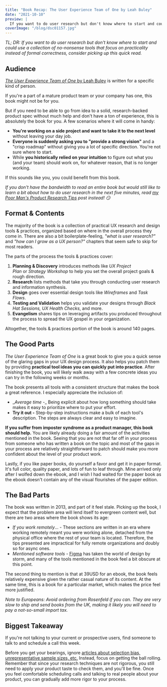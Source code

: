 ```yaml
---
title: "Book Recap: The User Experience Team of One by Leah Buley"
date: "2021-10-10"
preview: |
  If you want to do user research but don't know where to start and could use a collection of no-nonsense tools that focus on practicality instead of formal correctness, consider picking up this quick read.
coverImage: "/blog/dsc01157.jpg"
---
```


_TL; DR: If you want to do user research but don't know where to start and could use a collection of no-nonsense tools that focus on practicality instead of formal correctness, consider picking up this quick read._

## Audience

[_The User Experience Team of One_ by Leah Buley](https://rosenfeldmedia.com/books/the-user-experience-team-of-one/) is written for a specific kind of person.

If you're a part of a mature product team or your company has one, this book might not be for you.

But if you need to be able to go from idea to a solid, research-backed product spec without much help and don't have a ton of experience, this is absolutely the book for you. A few scenarios where it will come in handy:

- **You're working on a side project and want to take it to the next level** without leaving your day job.
- **Everyone is suddenly asking you to "provide a strong vision"** and a "crisp roadmap" without giving you a lot of specific direction. You're not sure where to start.
- While **you historically relied on your intuition** to figure out what you (and your team) should work on, for whatever reason, that is no longer working.

If this sounds like you, you could benefit from this book.

_If you don't have the bandwidth to read an entire book but would still like to learn a bit about how to do user research in the next five minutes, read [my Poor Man's Product Research Tips](/blog/poor-mans-product-research-tips) post instead! 😏_

## Format & Contents

The majority of the book is a collection of practical UX research and design tools & practices, organized based on where in the overall process they come in. There are also a bit boilerplate-feeling, *"what is user research?"* and _"how can I grow as a UX person?"_ chapters that seem safe to skip for most readers.

The parts of the process the tools & practices cover:

1. **Planning & Discovery** introduces methods like *UX Project Plan* or *Strategy Workshop* to help you set the overall project goals & rough direction.
2. **Research** lists methods that take you through conducting user research and information synthesis.
3. **Design** goes over essential design tools like *Wireframes* and *Task Flows*.
4. **Testing and Validation** helps you validate your designs through *Black Hat Sessions, UX Health Checks*, and more.
5. **Evangelism** shares tips on leveraging artifacts you produced throughout the process to spread the UX gospel in your organization.

Altogether, the tools & practices portion of the book is around 140 pages.

## The Good Parts

*The User Experience Team of One* is a great book to give you a quick sense of the glaring gaps in your UX design process. It also helps you patch them by providing **practical tool ideas you can quickly put into practice**. After finishing the book, you will likely walk away with a few concrete ideas you can try in the following weeks or months.

The book presents all tools with a consistent structure that makes the book a great reference. I especially appreciate the inclusion of:

- \_*Average time* \-\_ Being explicit about how long something should take makes it easy to prioritize where to put your effort.
- **Try it out -** Step-by-step instructions make a bulk of each tool's description. The steps are always clear and easy to imagine.

**If you suffer from imposter syndrome as a product manager, this book should help.** You are likely already doing a fair amount of the activities mentioned in the book. Seeing that you are not that far off in your process from someone who has written a book on the topic and most of the gaps in your process are relatively straightforward to patch should make you more confident about the level of your product work.

Lastly, if you like paper books, do yourself a favor and get it in paper format. It's full color, quality paper, and lots of fun to leaf through. Mine arrived only after I wolfed down the ebook, and I wish I had waited for the paper book as the ebook doesn't contain any of the visual flourishes of the paper edition.

## The Bad Parts

The book was written in 2013, and part of it feel stale. Picking up the book, I expect that the problem area will lend itself to evergreen content well, but there are two areas where the book shows its age:

- _If you work remotely_... - These sections are written in an era where working remotely meant you were working alone, detached from the physical office where the rest of your team is located. Therefore, the tips presented are impractical for fully remote organizations and doubly so for async ones.
- *Mentioned software tools* - [Figma](https://www.figma.com) has taken the world of design by storm, and many of the tools mentioned in the book feel a bit obscure at this point.

The second thing to mention is that at 39USD for an ebook, the book feels relatively expensive given the rather casual nature of its content. At the same time, this is a book for a particular market, which makes the price feel more justified.

_Note to Europeans: Avoid ordering from Rosenfeld if you can. They are very slow to ship and send books from the UK, making it likely you will need to pay a not-so-small import tax._

## Biggest Takeaway

If you're not talking to your current or prospective users, find someone to talk to and schedule a call this week.

Before you get your bearings, ignore [articles about selection bias, unrepresentative sample sizes, etc.](https://www.uxmatters.com/mt/archives/2018/05/avoiding-half-assed-user-research.php) Instead, focus on getting the ball rolling. Remember that since your research techniques are not rigorous, you still need to apply your product taste to check them, and you'll be fine. Once you feel comfortable scheduling calls and talking to real people about your product, you can gradually add more rigor to your process.
